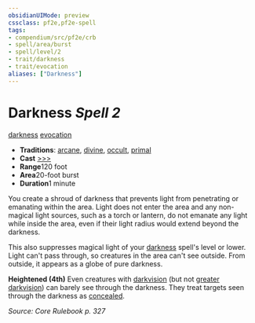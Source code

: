```yaml
---
obsidianUIMode: preview
cssclass: pf2e,pf2e-spell
tags:
- compendium/src/pf2e/crb
- spell/area/burst
- spell/level/2
- trait/darkness
- trait/evocation
aliases: ["Darkness"]
---
```

# Darkness *Spell 2*   
[darkness](../../rules/traits/darkness.md)  [evocation](../../rules/traits/evocation.md)  

- **Traditions**: [arcane](../../rules/traits/arcane.md), [divine](../../rules/traits/divine.md), [occult](../../rules/traits/occult.md), [primal](../../rules/traits/primal.md)
- **Cast** [>>>](../../rules/core-rulebook/chapter-9-playing-the-game.md#Actions "Three-Action") 
- **Range**120 foot
- **Area**20-foot burst
- **Duration**1 minute

You create a shroud of darkness that prevents light from penetrating or emanating within the area. Light does not enter the area and any non-magical light sources, such as a torch or lantern, do not emanate any light while inside the area, even if their light radius would extend beyond the darkness.

This also suppresses magical light of your [darkness](../../../..//TTRPGShare-Pathfinder-2E-Vault/compendium/spells/darkness.md) spell's level or lower. Light can't pass through, so creatures in the area can't see outside. From outside, it appears as a globe of pure darkness.

**Heightened (4th)** Even creatures with [darkvision](../../rules/abilities/darkvision.md) (but not [greater darkvision](../../rules/abilities/darkvision.md)) can barely see through the darkness. They treat targets seen through the darkness as [concealed](../../rules/conditions.md#Concealed).

*Source: Core Rulebook p. 327*
